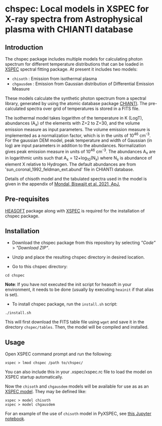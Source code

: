 # chspec: Local models in XSPEC for X-ray spectra from Astrophysical plasma with CHIANTI database

## Introduction

The chspec package includes multiple models for calculating photon spectrum for
different temperature distributions that can be loaded in
[XSPEC](https://heasarc.gsfc.nasa.gov/xanadu/xspec/) spectral fitting package. At
present it includes two models:

* `chisoth`   : Emission from isothermal plasma
* `chgausdem` : Emission from Gaussian distribution of Differential Emission Measure

These models calculate the synthetic photon spectrum from a spectral library, generated
by using the atomic database package [CHIANTI](https://www.chiantidatabase.org/). The
pre-calculated spectra over grid of temperatures is stored in a FITS file.

The isothermal model takes logarithm of the temperature in K (LogT), abundances (A<sub>x</sub>) of the
elements with Z=2 to Z=30, and the volume emission measure as input parameters. The
volume emission measure is implemented as a normalization factor, which is in the units
of 10<sup>46</sup> cm<sup>-3</sup>. For the gaussian DEM model, peak temperature and width of Gaussian (in
log) are input parameters in addition to the abundances. Normalization gives peak
emission measure in units of 10<sup>46</sup> cm<sup>-3</sup>. The abundances A<sub>x</sub> 
are in logarithmic units such that A<sub>x</sub> = 12+log<sub>10</sub>(N<sub>x</sub>) where N<sub>x</sub> 
is abundance of element X relative to Hydrogen. The default abundances are from 
'sun_coronal_1992_feldman_ext.abund' file in CHIANTI database.

Details of chisoth model and the tabulated spectra used in the model is given in the
appendix of [Mondal, Biswajit et al. 2021, ApJ.](https://doi.org/10.3847/1538-4357/ac14c1)

## Pre-requisites

[HEASOFT](https://heasarc.gsfc.nasa.gov/docs/software/heasoft/) package along with
[XSPEC](https://heasarc.gsfc.nasa.gov/xanadu/xspec/) is required for the installation of
chspec package.

## Installation

- Download the chspec package from this repository by selecting _"Code"_ > _"Download
  ZIP"_.

- Unzip and place the resulting chspec directory in desired location.

- Go to this chspec directory:
``` shell
cd chspec
```
**Note**: If you have not executed the init script for heasoft in your environment, it needs
to be done (usually by executing `heainit` if that alias is set).

- To install chspec package, run the `install.sh` script:
``` shell
./install.sh
```
This will first download the FITS table file using `wget` and save it in the directory
`chspec/tables`. Then, the model will be compiled and installed.

## Usage

Open XSPEC command prompt and run the following:
``` shell
xspec > lmod chspec /path to/chspec/
```
You can also include this in your .xspec/xspec.rc file to load the model on XSPEC
startup automatically.

Now the `chisoth` and `chgausdem` models will be available for use as as an [XSPEC
model](https://heasarc.gsfc.nasa.gov/xanadu/xspec/manual/node27.html). They may be
defined like:
``` shell
xspec > model chisoth
xspec > model chgausdem
```
For an example of the use of `chisoth` model in PyXSPEC, see [this Jupyter
notebook](https://github.com/xastprl/xsm-analysis/blob/master/notebooks/ch2xsm_spectralFit_isothermal_demo.ipynb).
